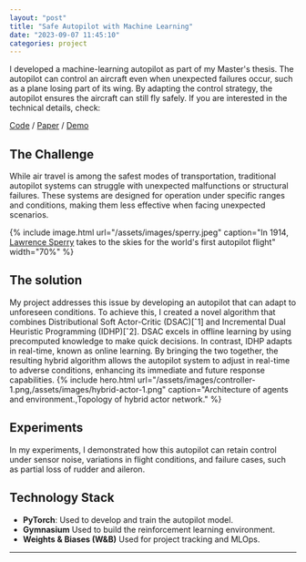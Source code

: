```yaml
---
layout: "post"
title: "Safe Autopilot with Machine Learning"
date: "2023-09-07 11:45:10"
categories: project
---
```


I developed a machine-learning autopilot as part of my Master's thesis. The autopilot can control an aircraft even when unexpected failures occur, such as a plane losing part of its wing. By adapting the control strategy, the autopilot ensures the aircraft can still fly safely. If you are interested in the technical details, check:

[Code](https://github.com/iamlucasvieira/HybridRL-FlightControl) / [Paper](https://repository.tudelft.nl/islandora/object/uuid%3A10f5fa68-f934-414a-9067-988f51f098cb?collection=education) / [Demo](https://youtu.be/7ZOf5KNVHAk)

## The Challenge

While air travel is among the safest modes of transportation, traditional autopilot systems can struggle with unexpected malfunctions or structural failures. These systems are designed for operation under specific ranges and conditions, making them less effective when facing unexpected scenarios. 

{% include image.html url="/assets/images/sperry.jpeg" caption="In 1914, [Lawrence Sperry](https://www.historynet.com/lawrence-sperry-autopilot-inventor-and-aviation-innovator/) takes to the skies for the world's first autopilot flight" width="70%" %}

## The solution 
My project addresses this issue by developing an autopilot that can adapt to unforeseen conditions. To achieve this, I created a novel algorithm that combines Distributional Soft Actor-Critic (DSAC)[ˆ1] and Incremental Dual Heuristic Programming (IDHP)[ˆ2]. DSAC excels in offline learning by using precomputed knowledge to make quick decisions. In contrast, IDHP adapts in real-time, known as online learning. By bringing the two together, the resulting hybrid algorithm allows the autopilot system to adjust in real-time to adverse conditions, enhancing its immediate and future response capabilities. 
{% include hero.html url="/assets/images/controller-1.png,/assets/images/hybrid-actor-1.png" caption="Architecture of agents and environment.,Topology of hybrid actor network." %}

## Experiments 
In my experiments, I demonstrated how this autopilot can retain control under sensor noise, variations in flight conditions, and failure cases, such as partial loss of rudder and aileron. 

## Technology Stack
- **PyTorch**: Used to develop and train the autopilot model. 
- **Gymnasium** Used to build the reinforcement learning environment. 
- **Weights & Biases (W&B)** Used for project tracking and MLOps.

---
[^2]: https://arxiv.org/abs/1801.01290
[^3]: https://doi.org/10.1016/j.ifacol.2019.12.613





